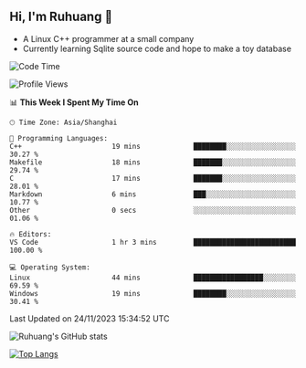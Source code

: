 ## Hi, I'm Ruhuang 👋

- A Linux C++ programmer at a small company
- Currently learning Sqlite source code and hope to make a toy database

<!--START_SECTION:waka-->
![Code Time](http://img.shields.io/badge/Code%20Time-52%20hrs%2030%20mins-blue)

![Profile Views](http://img.shields.io/badge/Profile%20Views-55-blue)

📊 **This Week I Spent My Time On** 

```text
🕑︎ Time Zone: Asia/Shanghai

💬 Programming Languages: 
C++                      19 mins             ████████░░░░░░░░░░░░░░░░░   30.27 % 
Makefile                 18 mins             ███████░░░░░░░░░░░░░░░░░░   29.74 % 
C                        17 mins             ███████░░░░░░░░░░░░░░░░░░   28.01 % 
Markdown                 6 mins              ███░░░░░░░░░░░░░░░░░░░░░░   10.77 % 
Other                    0 secs              ░░░░░░░░░░░░░░░░░░░░░░░░░   01.06 % 

🔥 Editors: 
VS Code                  1 hr 3 mins         █████████████████████████   100.00 % 

💻 Operating System: 
Linux                    44 mins             █████████████████░░░░░░░░   69.59 % 
Windows                  19 mins             ████████░░░░░░░░░░░░░░░░░   30.41 % 
```


 Last Updated on 24/11/2023 15:34:52 UTC
<!--END_SECTION:waka-->

![Ruhuang's GitHub stats](https://github-readme-stats.vercel.app/api?username=ruhuang2001&count_private=true&hide_title=true&show_icons=true&theme=vue)

[![Top Langs](https://github-readme-stats.vercel.app/api/top-langs/?username=ruhuang2001&layout=compact)](https://github.com/anuraghazra/github-readme-stats)
